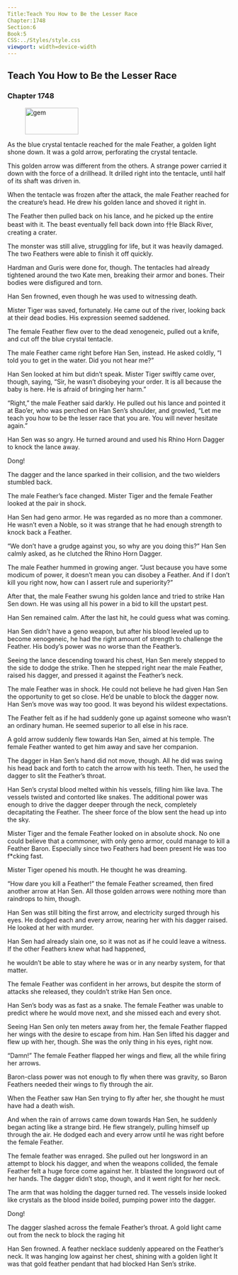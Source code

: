 ```yaml
---
Title:Teach You How to Be the Lesser Race 
Chapter:1748 
Section:6 
Book:5 
CSS:../Styles/style.css 
viewport: width=device-width
---
```

  
## Teach You How to Be the Lesser Race
### Chapter 1748
  
<figure>
	<img src="../Images/gem.gif" alt="gem" id="gem" width="120" height="60" />
</figure>
  

  
As the blue crystal tentacle reached for the male Feather, a golden light shone down. It was a gold arrow, perforating the crystal tentacle.

This golden arrow was different from the others. A strange power carried it down with the force of a drillhead. It drilled right into the tentacle, until half of its shaft was driven in.

When the tentacle was frozen after the attack, the male Feather reached for the creature’s head. He drew his golden lance and shoved it right in.

The Feather then pulled back on his lance, and he picked up the entire beast with it. The beast eventually fell back down into 什le Black River, creating a crater.

The monster was still alive, struggling for life, but it was heavily damaged. The two Feathers were able to finish it off quickly.

Hardman and Guris were done for, though. The tentacles had already tightened around the two Kate men, breaking their armor and bones. Their bodies were disfigured and torn.

Han Sen frowned, even though he was used to witnessing death.

Mister Tiger was saved, fortunately. He came out of the river, looking back at their dead bodies. His expression seemed saddened.

The female Feather flew over to the dead xenogeneic, pulled out a knife, and cut off the blue crystal tentacle.

The male Feather came right before Han Sen, instead. He asked coldly, “I told you to get in the water. Did you not hear me?”

Han Sen looked at him but didn’t speak. Mister Tiger swiftly came over, though, saying, “Sir, he wasn’t disobeying your order. It is all because the baby is here. He is afraid of bringing her harm.”

“Right,” the male Feather said darkly. He pulled out his lance and pointed it at Bao’er, who was perched on Han Sen’s shoulder, and growled, “Let me teach you how to be the lesser race that you are. You will never hesitate again.”

Han Sen was so angry. He turned around and used his Rhino Horn Dagger to knock the lance away.

Dong!

The dagger and the lance sparked in their collision, and the two wielders stumbled back.

The male Feather’s face changed. Mister Tiger and the female Feather looked at the pair in shock.

Han Sen had geno armor. He was regarded as no more than a commoner. He wasn’t even a Noble, so it was strange that he had enough strength to knock back a Feather.

“We don’t have a grudge against you, so why are you doing this?” Han Sen calmly asked, as he clutched the Rhino Horn Dagger.

The male Feather hummed in growing anger. “Just because you have some modicum of power, it doesn’t mean you can disobey a Feather. And if I don’t kill you right now, how can I assert rule and superiority?”

After that, the male Feather swung his golden lance and tried to strike Han Sen down. He was using all his power in a bid to kill the upstart pest.

Han Sen remained calm. After the last hit, he could guess what was coming.

Han Sen didn’t have a geno weapon, but after his blood leveled up to become xenogeneic, he had the right amount of strength to challenge the Feather. His body’s power was no worse than the Feather’s.

Seeing the lance descending toward his chest, Han Sen merely stepped to the side to dodge the strike. Then he stepped right near the male Feather, raised his dagger, and pressed it against the Feather’s neck.

The male Feather was in shock. He could not believe he had given Han Sen the opportunity to get so close. He’d be unable to block the dagger now. Han Sen’s move was way too good. It was beyond his wildest expectations.

The Feather felt as if he had suddenly gone up against someone who wasn’t an ordinary human. He seemed superior to all else in his race.

A gold arrow suddenly flew towards Han Sen, aimed at his temple. The female Feather wanted to get him away and save her companion.

The dagger in Han Sen’s hand did not move, though. All he did was swing his head back and forth to catch the arrow with his teeth. Then, he used the dagger to slit the Feather’s throat.

Han Sen’s crystal blood melted within his vessels, filling him like lava. The vessels twisted and contorted like snakes. The additional power was enough to drive the dagger deeper through the neck, completely decapitating the Feather. The sheer force of the blow sent the head up into the sky.

Mister Tiger and the female Feather looked on in absolute shock. No one could believe that a commoner, with only geno armor, could manage to kill a Feather Baron. Especially since two Feathers had been present He was too f*cking fast.

Mister Tiger opened his mouth. He thought he was dreaming.

“How dare you kill a Feather!” the female Feather screamed, then fired another arrow at Han Sen. All those golden arrows were nothing more than raindrops to him, though.

Han Sen was still biting the first arrow, and electricity surged through his eyes. He dodged each and every arrow, nearing her with his dagger raised. He looked at her with murder.

Han Sen had already slain one, so it was not as if he could leave a witness. If the other Feathers knew what had happened,

he wouldn’t be able to stay where he was or in any nearby system, for that matter.

The female Feather was confident in her arrows, but despite the storm of attacks she released, they couldn’t strike Han Sen once.

Han Sen’s body was as fast as a snake. The female Feather was unable to predict where he would move next, and she missed each and every shot.

Seeing Han Sen only ten meters away from her, the female Feather flapped her wings with the desire to escape from him. Han Sen lifted his dagger and flew up with her, though. She was the only thing in his eyes, right now.

“Damn!” The female Feather flapped her wings and flew, all the while firing her arrows.

Baron-class power was not enough to fly when there was gravity, so Baron Feathers needed their wings to fly through the air.

When the Feather saw Han Sen trying to fly after her, she thought he must have had a death wish.

And when the rain of arrows came down towards Han Sen, he suddenly began acting like a strange bird. He flew strangely, pulling himself up through the air. He dodged each and every arrow until he was right before the female Feather.

The female feather was enraged. She pulled out her longsword in an attempt to block his dagger, and when the weapons collided, the female Feather felt a huge force come against her. It blasted the longsword out of her hands. The dagger didn’t stop, though, and it went right for her neck.

The arm that was holding the dagger turned red. The vessels inside looked like crystals as the blood inside boiled, pumping power into the dagger.

Dong!

The dagger slashed across the female Feather’s throat. A gold light came out from the neck to block the raging hit

Han Sen frowned. A feather necklace suddenly appeared on the Feather’s neck. It was hanging low against her chest, shining with a golden light It was that gold feather pendant that had blocked Han Sen’s strike.